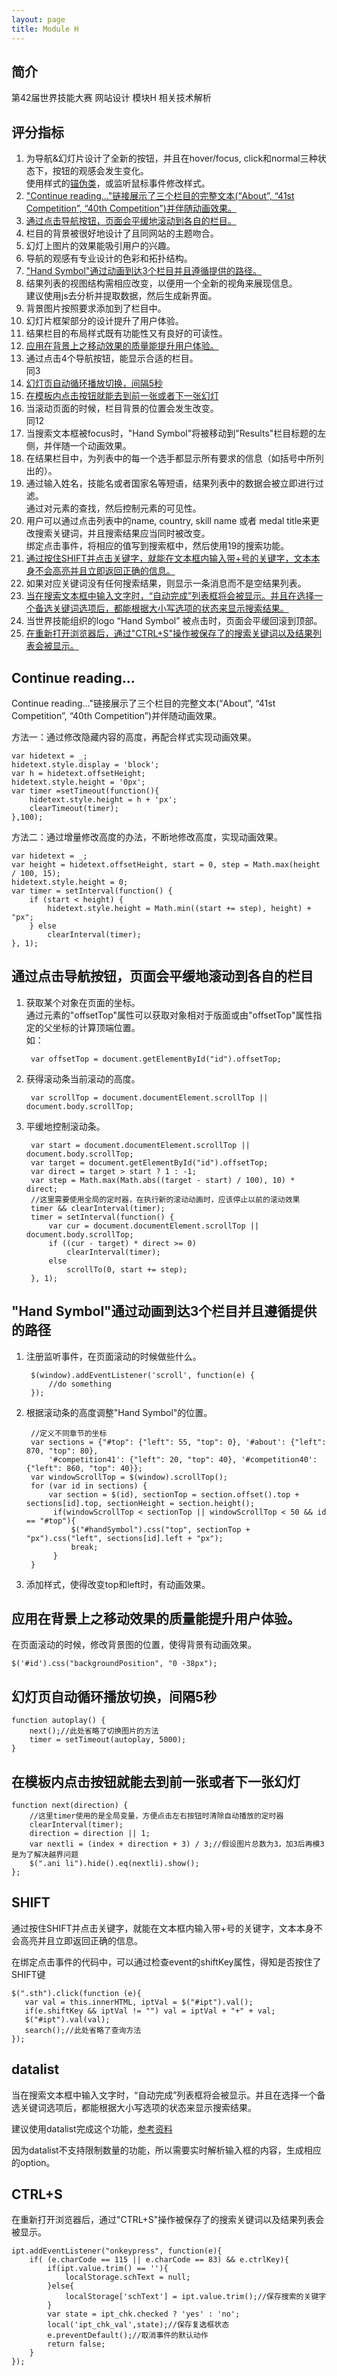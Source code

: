 ```yaml
---
layout: page
title: Module H
---
```


## 简介

第42届世界技能大赛 网站设计 模块H 相关技术解析

## 评分指标
1. 为导航&幻灯片设计了全新的按钮，并且在hover/focus, click和normal三种状态下，按钮的观感会发生变化。  
	使用样式的[锚伪类](http://www.w3school.com.cn/css/css_pseudo_classes.asp)，或监听鼠标事件修改样式。
2. ["Continue reading…"链接展示了三个栏目的完整文本(“About”, “41st Competition”, “40th Competition”)并伴随动画效果。](#continueReading) 
3. [通过点击导航按钮，页面会平缓地滚动到各自的栏目。](#navbtn)
4. 栏目的背景被很好地设计了且同网站的主题吻合。
5. 幻灯上图片的效果能吸引用户的兴趣。
6. 导航的观感有专业设计的色彩和拓扑结构。
7. ["Hand Symbol"通过动画到达3个栏目并且遵循提供的路径。](#symbol)
8. 结果列表的视图结构需相应改变，以便用一个全新的视角来展现信息。  
	建议使用js去分析并提取数据，然后生成新界面。
9. 背景图片按照要求添加到了栏目中。
10. 幻灯片框架部分的设计提升了用户体验。
11. 结果栏目的布局样式既有功能性又有良好的可读性。
12. [应用在背景上之移动效果的质量能提升用户体验。](#background)  
13. 通过点击4个导航按钮，能显示合适的栏目。  
	同3
14. [幻灯页自动循环播放切换，间隔5秒](#autoplay)
15. [在模板内点击按钮就能去到前一张或者下一张幻灯](#prev_and_next)
16. 当滚动页面的时候，栏目背景的位置会发生改变。  
	同12
17. 当搜索文本框被focus时，"Hand Symbol"将被移动到"Results"栏目标题的左侧，并伴随一个动画效果。
18. 在结果栏目中，为列表中的每一个选手都显示所有要求的信息（如括号中所列出的）。
19. 通过输入姓名，技能名或者国家名等短语，结果列表中的数据会被立即进行过滤。  
	通过对元素的查找，然后控制元素的可见性。
20. 用户可以通过点击列表中的name, country, skill name 或者 medal title来更改搜索关键词，并且搜索结果应当同时被改变。  
	绑定点击事件，将相应的值写到搜索框中，然后使用19的搜索功能。
21. [通过按住SHIFT并点击关键字，就能在文本框内输入带+号的关键字，文本本身不会高亮并且立即返回正确的信息。](#shift)
22. 如果对应关键词没有任何搜索结果，则显示一条消息而不是空结果列表。
23. [当在搜索文本框中输入文字时，“自动完成”列表框将会被显示。并且在选择一个备选关键词选项后，都能根据大小写选项的状态来显示搜索结果。](#datalist)
24. 当世界技能组织的logo “Hand Symbol” 被点击时，页面会平缓回滚到顶部。
25. [在重新打开浏览器后，通过"CTRL+S"操作被保存了的搜索关键词以及结果列表会被显示。](#save)

<a name="continueReading"></a>

## Continue reading…
Continue reading…"链接展示了三个栏目的完整文本(“About”, “41st Competition”, “40th Competition”)并伴随动画效果。

方法一：通过修改隐藏内容的高度，再配合样式实现动画效果。

	var hidetext = _;
	hidetext.style.display = 'block';
	var h = hidetext.offsetHeight;
	hidetext.style.height = '0px';
	var timer =setTimeout(function(){
		hidetext.style.height = h + 'px';
		clearTimeout(timer);
	},100);

方法二：通过增量修改高度的办法，不断地修改高度，实现动画效果。

    var hidetext = _;
    var height = hidetext.offsetHeight, start = 0, step = Math.max(height / 100, 15);
    hidetext.style.height = 0;
    var timer = setInterval(function() {
        if (start < height) {
            hidetext.style.height = Math.min((start += step), height) + "px";
        } else
            clearInterval(timer);
    }, 1);

<a name="navbtn"></a>

## 通过点击导航按钮，页面会平缓地滚动到各自的栏目

1. 获取某个对象在页面的坐标。  
通过元素的"offsetTop"属性可以获取对象相对于版面或由"offsetTop"属性指定的父坐标的计算顶端位置。   
如：

		var offsetTop = document.getElementById("id").offsetTop;

2. 获得滚动条当前滚动的高度。

		var scrollTop = document.documentElement.scrollTop || document.body.scrollTop;

3. 平缓地控制滚动条。

	    var start = document.documentElement.scrollTop || document.body.scrollTop;
        var target = document.getElementById("id").offsetTop;
        var direct = target > start ? 1 : -1;
        var step = Math.max(Math.abs((target - start) / 100), 10) * direct;
        //这里需要使用全局的定时器，在执行新的滚动动画时，应该停止以前的滚动效果
        timer && clearInterval(timer);
        timer = setInterval(function() {
            var cur = document.documentElement.scrollTop || document.body.scrollTop;
            if ((cur - target) * direct >= 0)
                clearInterval(timer);
            else
                scrollTo(0, start += step);
        }, 1);

<a name="symbol"></a>

## "Hand Symbol"通过动画到达3个栏目并且遵循提供的路径

1. 注册监听事件，在页面滚动的时候做些什么。

	    $(window).addEventListener('scroll', function(e) {
            //do something
		});

2. 根据滚动条的高度调整"Hand Symbol"的位置。

        //定义不同章节的坐标
        var sections = {"#top": {"left": 55, "top": 0}, '#about': {"left": 870, "top": 80},
            '#competition41': {"left": 20, "top": 40}, '#competition40': {"left": 860, "top": 40}};
        var windowScrollTop = $(window).scrollTop();
        for (var id in sections) {
            var section = $(id), sectionTop = section.offset().top + sections[id].top, sectionHeight = section.height();
			 if(windowScrollTop < sectionTop || windowScrollTop < 50 && id == "#top"){
				 $("#handSymbol").css("top", sectionTop + "px").css("left", sections[id].left + "px");
				 break;
			 }
        }

3. 添加样式，使得改变top和left时，有动画效果。

<a name="background"></a>

## 应用在背景上之移动效果的质量能提升用户体验。
在页面滚动的时候，修改背景图的位置，使得背景有动画效果。

	$('#id').css("backgroundPosition", "0 -38px");

<a name="autoplay"></a>

## 幻灯页自动循环播放切换，间隔5秒

	function autoplay() {
        next();//此处省略了切换图片的方法
        timer = setTimeout(autoplay, 5000);
    }

<a name="prev_and_next"></a>

## 在模板内点击按钮就能去到前一张或者下一张幻灯

	function next(direction) {
		//这里timer使用的是全局变量，方便点击左右按钮时清除自动播放的定时器
        clearInterval(timer);
        direction = direction || 1;
        var nextli = (index + direction + 3) / 3;//假设图片总数为3，加3后再模3是为了解决越界问题
        $(".ani li").hide().eq(nextli).show();
    };

<a name="shift"></a>

## SHIFT
通过按住SHIFT并点击关键字，就能在文本框内输入带+号的关键字，文本本身不会高亮并且立即返回正确的信息。

在绑定点击事件的代码中，可以通过检查event的shiftKey属性，得知是否按住了SHIFT键

 	$(".sth").click(function (e){
       var val = this.innerHTML, iptVal = $("#ipt").val();
	   if(e.shiftKey && iptVal != "") val = iptVal + "+" + val;
       $("#ipt").val(val);
       search();//此处省略了查询方法
	});

<a name="datalist"></a>

## datalist
当在搜索文本框中输入文字时，“自动完成”列表框将会被显示。并且在选择一个备选关键词选项后，都能根据大小写选项的状态来显示搜索结果。

建议使用datalist完成这个功能，<a href="http://www.w3school.com.cn/html5/html5_datalist.asp" target="_blank">参考资料</a>

因为datalist不支持限制数量的功能，所以需要实时解析输入框的内容，生成相应的option。

<a name="datalist"></a>

## CTRL+S
在重新打开浏览器后，通过"CTRL+S"操作被保存了的搜索关键词以及结果列表会被显示。

	ipt.addEventListener("onkeypress", function(e){
		if( (e.charCode == 115 || e.charCode == 83) && e.ctrlKey){
			if(ipt.value.trim() == ''){
				localStorage.schText = null;
			}else{
				localStorage['schText'] = ipt.value.trim();//保存搜索的关键字
			}
			var state = ipt_chk.checked ? 'yes' : 'no';
			local('ipt_chk_val',state);//保存复选框状态
			e.preventDefault();//取消事件的默认动作
			return false;
		}
	});